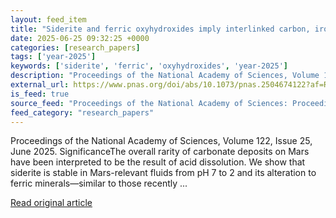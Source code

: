 ```yaml
---
layout: feed_item
title: "Siderite and ferric oxyhydroxides imply interlinked carbon, iron, and halogen cycles on Mars"
date: 2025-06-25 09:32:25 +0000
categories: [research_papers]
tags: ['year-2025']
keywords: ['siderite', 'ferric', 'oxyhydroxides', 'year-2025']
description: "Proceedings of the National Academy of Sciences, Volume 122, Issue 25, June 2025"
external_url: https://www.pnas.org/doi/abs/10.1073/pnas.2504674122?af=R
is_feed: true
source_feed: "Proceedings of the National Academy of Sciences: Proceedings of the National Academy of Sciences: Table of Contents"
feed_category: "research_papers"
---
```


Proceedings of the National Academy of Sciences, Volume 122, Issue 25, June 2025. SignificanceThe overall rarity of carbonate deposits on Mars have been interpreted to be the result of acid dissolution. We show that siderite is stable in Mars-relevant fluids from pH 7 to 2 and its alteration to ferric minerals—similar to those recently ...

[Read original article](https://www.pnas.org/doi/abs/10.1073/pnas.2504674122?af=R)
